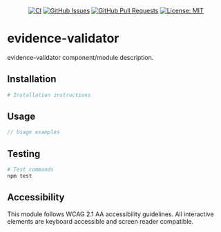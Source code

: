 <div align="center">

[![CI](https://github.com/cortex-os/cortex-os/actions/workflows/ci.yml/badge.svg)](https://github.com/cortex-os/cortex-os/actions/workflows/ci.yml)
[![GitHub Issues](https://img.shields.io/github/issues/cortex-os/cortex-os)](https://github.com/cortex-os/cortex-os/issues)
[![GitHub Pull Requests](https://img.shields.io/github/issues-pr/cortex-os/cortex-os)](https://github.com/cortex-os/cortex-os/pulls)
[![License: MIT](https://img.shields.io/badge/License-MIT-yellow.svg)](https://opensource.org/licenses/MIT)

</div>

<!--
This README.md file follows WCAG 2.1 AA accessibility guidelines:
- Clear document structure with semantic headings
- Descriptive link text
- Alternative text for images
- High contrast content organization
-->

# evidence-validator

evidence-validator component/module description.

## Installation

```bash
# Installation instructions
```

## Usage

```javascript
// Usage examples
```

## Testing

```bash
# Test commands
npm test
```

## Accessibility

This module follows WCAG 2.1 AA accessibility guidelines. All interactive elements are keyboard accessible and screen reader compatible.
